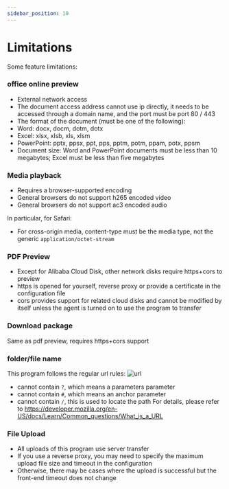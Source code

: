 ```yaml
---
sidebar_position: 10
---
```


# Limitations

Some feature limitations:

### office online preview
- External network access
- The document access address cannot use ip directly, it needs to be accessed through a domain name, and the port must be port 80 / 443
- The format of the document (must be one of the following):
- Word: docx, docm, dotm, dotx
- Excel: xlsx, xlsb, xls, xlsm
- PowerPoint: pptx, ppsx, ppt, pps, pptm, potm, ppam, potx, ppsm
- Document size: Word and PowerPoint documents must be less than 10 megabytes; Excel must be less than five megabytes
  
### Media playback
- Requires a browser-supported encoding
- General browsers do not support h265 encoded video
- General browsers do not support ac3 encoded audio

In particular, for Safari:
- For cross-origin media, content-type must be the media type, not the generic `application/octet-stream`

### PDF Preview
- Except for Alibaba Cloud Disk, other network disks require https+cors to preview
- https is opened for yourself, reverse proxy or provide a certificate in the configuration file
- cors provides support for related cloud disks and cannot be modified by itself unless the agent is turned on to use the program to transfer

### Download package
Same as pdf preview, requires https+cors support

### folder/file name
This program follows the regular url rules:
![url](https://developer.mozilla.org/en-US/docs/Learn/Common_questions/What_is_a_URL/mdn-url-all.png)
- cannot contain `?`, which means a parameters parameter
- cannot contain `#`, which means an anchor parameter
- cannot contain `/`, this is used to locate the path
For details, please refer to https://developer.mozilla.org/en-US/docs/Learn/Common_questions/What_is_a_URL

### File Upload
- All uploads of this program use server transfer
- If you use a reverse proxy, you may need to specify the maximum upload file size and timeout in the configuration
- Otherwise, there may be cases where the upload is successful but the front-end timeout does not change
